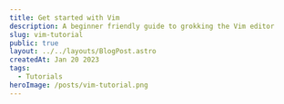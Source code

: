 ```yaml
---
title: Get started with Vim
description: A beginner friendly guide to grokking the Vim editor
slug: vim-tutorial
public: true
layout: ../../layouts/BlogPost.astro
createdAt: Jan 20 2023
tags:
  - Tutorials
heroImage: /posts/vim-tutorial.png
---
```



